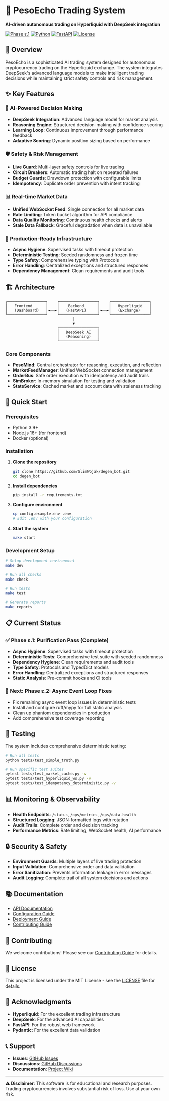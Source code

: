 # 🚀 PesoEcho Trading System

**AI-driven autonomous trading on Hyperliquid with DeepSeek integration**

[![Phase ε.1](https://img.shields.io/badge/Phase-ε.1%20Purification%20Pass-brightgreen)](https://github.com/SlimWojak/degen_bot/milestone/1)
[![Python](https://img.shields.io/badge/Python-3.9+-blue)](https://python.org)
[![FastAPI](https://img.shields.io/badge/FastAPI-0.104+-green)](https://fastapi.tiangolo.com)
[![License](https://img.shields.io/badge/License-MIT-yellow)](LICENSE)

## 🎯 Overview

PesoEcho is a sophisticated AI trading system designed for autonomous cryptocurrency trading on the Hyperliquid exchange. The system integrates DeepSeek's advanced language models to make intelligent trading decisions while maintaining strict safety controls and risk management.

## ✨ Key Features

### 🤖 AI-Powered Decision Making
- **DeepSeek Integration**: Advanced language model for market analysis
- **Reasoning Engine**: Structured decision-making with confidence scoring
- **Learning Loop**: Continuous improvement through performance feedback
- **Adaptive Scoring**: Dynamic position sizing based on performance

### 🛡️ Safety & Risk Management
- **Live Guard**: Multi-layer safety controls for live trading
- **Circuit Breakers**: Automatic trading halt on repeated failures
- **Budget Guards**: Drawdown protection with configurable limits
- **Idempotency**: Duplicate order prevention with intent tracking

### 📊 Real-time Market Data
- **Unified WebSocket Feed**: Single connection for all market data
- **Rate Limiting**: Token bucket algorithm for API compliance
- **Data Quality Monitoring**: Continuous health checks and alerts
- **Stale Data Fallback**: Graceful degradation when data is unavailable

### 🔧 Production-Ready Infrastructure
- **Async Hygiene**: Supervised tasks with timeout protection
- **Deterministic Testing**: Seeded randomness and frozen time
- **Type Safety**: Comprehensive typing with Protocols
- **Error Handling**: Centralized exceptions and structured responses
- **Dependency Management**: Clean requirements and audit tools

## 🏗️ Architecture

```
┌─────────────────┐    ┌─────────────────┐    ┌─────────────────┐
│   Frontend      │    │    Backend      │    │   Hyperliquid   │
│   (Dashboard)   │◄──►│   (FastAPI)     │◄──►│   (Exchange)    │
└─────────────────┘    └─────────────────┘    └─────────────────┘
                              │
                              ▼
                       ┌─────────────────┐
                       │   DeepSeek AI   │
                       │   (Reasoning)   │
                       └─────────────────┘
```

### Core Components

- **PesoMind**: Central orchestrator for reasoning, execution, and reflection
- **MarketFeedManager**: Unified WebSocket connection management
- **OrderBus**: Safe order execution with idempotency and audit trails
- **SimBroker**: In-memory simulation for testing and validation
- **StateService**: Cached market and account data with staleness tracking

## 🚀 Quick Start

### Prerequisites

- Python 3.9+
- Node.js 16+ (for frontend)
- Docker (optional)

### Installation

1. **Clone the repository**
   ```bash
   git clone https://github.com/SlimWojak/degen_bot.git
   cd degen_bot
   ```

2. **Install dependencies**
   ```bash
   pip install -r requirements.txt
   ```

3. **Configure environment**
   ```bash
   cp config.example.env .env
   # Edit .env with your configuration
   ```

4. **Start the system**
   ```bash
   make start
   ```

### Development Setup

```bash
# Setup development environment
make dev

# Run all checks
make check

# Run tests
make test

# Generate reports
make reports
```

## 📋 Current Status

### ✅ Phase ε.1: Purification Pass (Complete)
- **Async Hygiene**: Supervised tasks with timeout protection
- **Deterministic Tests**: Comprehensive test suite with seeded randomness
- **Dependency Hygiene**: Clean requirements and audit tools
- **Type Safety**: Protocols and TypedDict models
- **Error Handling**: Centralized exceptions and structured responses
- **Static Analysis**: Pre-commit hooks and CI tools

### 🔄 Next: Phase ε.2: Async Event Loop Fixes
- Fix remaining async event loop issues in deterministic tests
- Install and configure ruff/mypy for full static analysis
- Clean up phantom dependencies in production
- Add comprehensive test coverage reporting

## 🧪 Testing

The system includes comprehensive deterministic testing:

```bash
# Run all tests
python tests/test_simple_truth.py

# Run specific test suites
pytest tests/test_market_cache.py -v
pytest tests/test_hyperliquid_ws.py -v
pytest tests/test_idempotency_deterministic.py -v
```

## 📊 Monitoring & Observability

- **Health Endpoints**: `/status`, `/ops/metrics`, `/ops/data-health`
- **Structured Logging**: JSON-formatted logs with rotation
- **Audit Trails**: Complete order and decision tracking
- **Performance Metrics**: Rate limiting, WebSocket health, AI performance

## 🔒 Security & Safety

- **Environment Guards**: Multiple layers of live trading protection
- **Input Validation**: Comprehensive order and data validation
- **Error Sanitization**: Prevents information leakage in error messages
- **Audit Logging**: Complete trail of all system decisions and actions

## 📚 Documentation

- [API Documentation](docs/api.md)
- [Configuration Guide](docs/configuration.md)
- [Deployment Guide](docs/deployment.md)
- [Contributing Guide](docs/contributing.md)

## 🤝 Contributing

We welcome contributions! Please see our [Contributing Guide](docs/contributing.md) for details.

## 📄 License

This project is licensed under the MIT License - see the [LICENSE](LICENSE) file for details.

## 🙏 Acknowledgments

- **Hyperliquid**: For the excellent trading infrastructure
- **DeepSeek**: For the advanced AI capabilities
- **FastAPI**: For the robust web framework
- **Pydantic**: For the excellent data validation

## 📞 Support

- **Issues**: [GitHub Issues](https://github.com/SlimWojak/degen_bot/issues)
- **Discussions**: [GitHub Discussions](https://github.com/SlimWojak/degen_bot/discussions)
- **Documentation**: [Project Wiki](https://github.com/SlimWojak/degen_bot/wiki)

---

**⚠️ Disclaimer**: This software is for educational and research purposes. Trading cryptocurrencies involves substantial risk of loss. Use at your own risk.